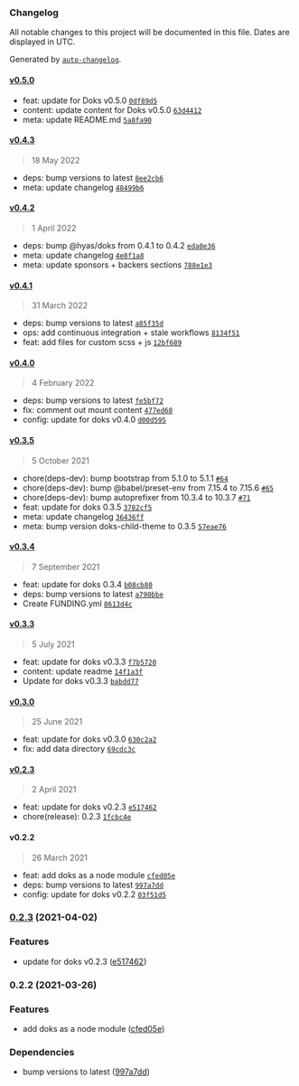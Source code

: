 ### Changelog

All notable changes to this project will be documented in this file. Dates are displayed in UTC.

Generated by [`auto-changelog`](https://github.com/CookPete/auto-changelog).

#### [v0.5.0](https://github.com/h-enk/doks-child-theme/compare/v0.4.3...v0.5.0)

- feat: update for Doks v0.5.0 [`0df89d5`](https://github.com/h-enk/doks-child-theme/commit/0df89d51fbf706aea17d68d07bcfaeba422a1b60)
- content: update content for Doks v0.5.0 [`63d4412`](https://github.com/h-enk/doks-child-theme/commit/63d4412ba65217ca21092565bf3e6bcc2706e575)
- meta: update README.md [`5a8fa90`](https://github.com/h-enk/doks-child-theme/commit/5a8fa9081ce203d594c4ad7b5193f87bd51f3d6e)

#### [v0.4.3](https://github.com/h-enk/doks-child-theme/compare/v0.4.2...v0.4.3)

> 18 May 2022

- deps: bump versions to latest [`8ee2cb6`](https://github.com/h-enk/doks-child-theme/commit/8ee2cb6b8f2a7b38562f266c7db9c028a24c4523)
- meta: update changelog [`48499b6`](https://github.com/h-enk/doks-child-theme/commit/48499b6e66bf9bf5bc3d27597b2840618882b16b)

#### [v0.4.2](https://github.com/h-enk/doks-child-theme/compare/v0.4.1...v0.4.2)

> 1 April 2022

- deps: bump @hyas/doks from 0.4.1 to 0.4.2 [`eda0e36`](https://github.com/h-enk/doks-child-theme/commit/eda0e360262707c7baa1af2b7d373865d5e534fd)
- meta: update changelog [`4e8f1a8`](https://github.com/h-enk/doks-child-theme/commit/4e8f1a8e51292c4010ee48a1f94b22db441d0998)
- meta: update sponsors + backers sections [`788e1e3`](https://github.com/h-enk/doks-child-theme/commit/788e1e3ab5b5447b4464018a0959e3cd1338a486)

#### [v0.4.1](https://github.com/h-enk/doks-child-theme/compare/v0.4.0...v0.4.1)

> 31 March 2022

- deps: bump versions to latest [`a85f35d`](https://github.com/h-enk/doks-child-theme/commit/a85f35dc3fe0ca5a3080d4fe7d567f7e8863566e)
- ops: add continuous integration + stale workflows [`8134f51`](https://github.com/h-enk/doks-child-theme/commit/8134f518b7873be39ff2cd6eb3472bf681fa3390)
- feat: add files for custom scss + js [`12bf689`](https://github.com/h-enk/doks-child-theme/commit/12bf689da853e90ed51f25b8103e7beca68c23b0)

#### [v0.4.0](https://github.com/h-enk/doks-child-theme/compare/v0.3.5...v0.4.0)

> 4 February 2022

- deps: bump versions to latest [`fe5bf72`](https://github.com/h-enk/doks-child-theme/commit/fe5bf729e6e6754f3b6957b5d6c657c84326d070)
- fix: comment out mount content [`477ed68`](https://github.com/h-enk/doks-child-theme/commit/477ed686336826296a8b8e83c90af45b7a904bf4)
- config: update for doks v0.4.0 [`d00d595`](https://github.com/h-enk/doks-child-theme/commit/d00d595bc6add83780cf577d58099bbcecfbbe40)

#### [v0.3.5](https://github.com/h-enk/doks-child-theme/compare/v0.3.4...v0.3.5)

> 5 October 2021

- chore(deps-dev): bump bootstrap from 5.1.0 to 5.1.1 [`#64`](https://github.com/h-enk/doks-child-theme/pull/64)
- chore(deps-dev): bump @babel/preset-env from 7.15.4 to 7.15.6 [`#65`](https://github.com/h-enk/doks-child-theme/pull/65)
- chore(deps-dev): bump autoprefixer from 10.3.4 to 10.3.7 [`#71`](https://github.com/h-enk/doks-child-theme/pull/71)
- feat: update for doks 0.3.5 [`3782cf5`](https://github.com/h-enk/doks-child-theme/commit/3782cf57ed43acadc426305dc64764048b78138a)
- meta: update changelog [`36436ff`](https://github.com/h-enk/doks-child-theme/commit/36436fff6fd1ba412fdc991f4acca35a2835d09c)
- meta: bump version doks-child-theme to 0.3.5 [`57eae76`](https://github.com/h-enk/doks-child-theme/commit/57eae76694755ab1b06691a3c5427f224b806661)

#### [v0.3.4](https://github.com/h-enk/doks-child-theme/compare/v0.3.3...v0.3.4)

> 7 September 2021

- feat: update for doks 0.3.4 [`b08cb80`](https://github.com/h-enk/doks-child-theme/commit/b08cb80fadc09f7ad7e7e960d09dc482666fa108)
- deps: bump versions to latest [`a790bbe`](https://github.com/h-enk/doks-child-theme/commit/a790bbe7fa9ac52d15270339bf1ec24be385a2a8)
- Create FUNDING.yml [`8613d4c`](https://github.com/h-enk/doks-child-theme/commit/8613d4caad869c0f1f80b5610f6e49b766935541)

#### [v0.3.3](https://github.com/h-enk/doks-child-theme/compare/v0.3.0...v0.3.3)

> 5 July 2021

- feat: update for doks v0.3.3 [`f7b5720`](https://github.com/h-enk/doks-child-theme/commit/f7b57204c9de70f14e17337a8baa44815beb2b50)
- content: update readme [`14f1a3f`](https://github.com/h-enk/doks-child-theme/commit/14f1a3fede35e7f4a88d8ea063416958c2900a56)
- Update for doks v0.3.3 [`babdd77`](https://github.com/h-enk/doks-child-theme/commit/babdd7791e6002fd2272b1bc3c95c58654933454)

#### [v0.3.0](https://github.com/h-enk/doks-child-theme/compare/v0.2.3...v0.3.0)

> 25 June 2021

- feat: update for doks v0.3.0 [`630c2a2`](https://github.com/h-enk/doks-child-theme/commit/630c2a2edd246f3fc26fbb799d2debb77857882c)
- fix: add data directory [`69cdc3c`](https://github.com/h-enk/doks-child-theme/commit/69cdc3cccea6a976552e654a86a85475a19ef448)

#### [v0.2.3](https://github.com/h-enk/doks-child-theme/compare/v0.2.2...v0.2.3)

> 2 April 2021

- feat: update for doks v0.2.3 [`e517462`](https://github.com/h-enk/doks-child-theme/commit/e517462127252a50d78cf34180ea10f898993585)
- chore(release): 0.2.3 [`1fcbc4e`](https://github.com/h-enk/doks-child-theme/commit/1fcbc4e2cb297f780004582612d904920044b181)

#### v0.2.2

> 26 March 2021

- feat: add doks as a node module [`cfed05e`](https://github.com/h-enk/doks-child-theme/commit/cfed05efaf7b4191b2bdca4c91405c6cabc8396c)
- deps: bump versions to latest [`997a7dd`](https://github.com/h-enk/doks-child-theme/commit/997a7dd7250b3dc0fe23c92ebf83ed21c9ba2d6b)
- config: update for doks v0.2.2 [`03f51d5`](https://github.com/h-enk/doks-child-theme/commit/03f51d5fd1f66f7afa0957d92adf779d438a3946)

<!-- auto-changelog-above -->

### [0.2.3](https://github.com/h-enk/doks/compare/v0.2.2...v0.2.3) (2021-04-02)


### Features

* update for doks v0.2.3 ([e517462](https://github.com/h-enk/doks/commit/e517462127252a50d78cf34180ea10f898993585))

### 0.2.2 (2021-03-26)


### Features

* add doks as a node module ([cfed05e](https://github.com/h-enk/doks/commit/cfed05efaf7b4191b2bdca4c91405c6cabc8396c))


### Dependencies

* bump versions to latest ([997a7dd](https://github.com/h-enk/doks/commit/997a7dd7250b3dc0fe23c92ebf83ed21c9ba2d6b))
